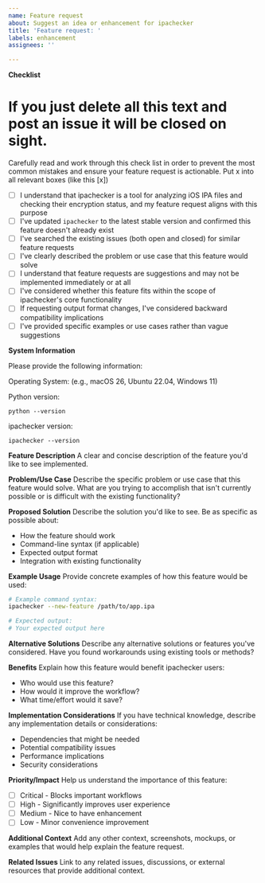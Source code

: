 ```yaml
---
name: Feature request
about: Suggest an idea or enhancement for ipachecker
title: 'Feature request: '
labels: enhancement
assignees: ''

---
```


**Checklist**

# If you just delete all this text and post an issue it will be closed on sight.

Carefully read and work through this check list in order to prevent the most common mistakes and ensure your feature request is actionable. Put x into all relevant boxes (like this [x])

- [ ] I understand that ipachecker is a tool for analyzing iOS IPA files and checking their encryption status, and my feature request aligns with this purpose
- [ ] I've updated `ipachecker` to the latest stable version and confirmed this feature doesn't already exist
- [ ] I've searched the existing issues (both open and closed) for similar feature requests
- [ ] I've clearly described the problem or use case that this feature would solve
- [ ] I understand that feature requests are suggestions and may not be implemented immediately or at all
- [ ] I've considered whether this feature fits within the scope of ipachecker's core functionality
- [ ] If requesting output format changes, I've considered backward compatibility implications
- [ ] I've provided specific examples or use cases rather than vague suggestions

**System Information**

Please provide the following information:

Operating System: (e.g., macOS 26, Ubuntu 22.04, Windows 11)

Python version:
```
python --version
```

ipachecker version:
```
ipachecker --version
```

**Feature Description**
A clear and concise description of the feature you'd like to see implemented.

**Problem/Use Case**
Describe the specific problem or use case that this feature would solve. What are you trying to accomplish that isn't currently possible or is difficult with the existing functionality?

**Proposed Solution**
Describe the solution you'd like to see. Be as specific as possible about:
- How the feature should work
- Command-line syntax (if applicable)
- Expected output format
- Integration with existing functionality

**Example Usage**
Provide concrete examples of how this feature would be used:
```bash
# Example command syntax:
ipachecker --new-feature /path/to/app.ipa

# Expected output:
# Your expected output here
```

**Alternative Solutions**
Describe any alternative solutions or features you've considered. Have you found workarounds using existing tools or methods?

**Benefits**
Explain how this feature would benefit ipachecker users:
- Who would use this feature?
- How would it improve the workflow?
- What time/effort would it save?

**Implementation Considerations**
If you have technical knowledge, describe any implementation details or considerations:
- Dependencies that might be needed
- Potential compatibility issues
- Performance implications
- Security considerations

**Priority/Impact**
Help us understand the importance of this feature:
- [ ] Critical - Blocks important workflows
- [ ] High - Significantly improves user experience
- [ ] Medium - Nice to have enhancement
- [ ] Low - Minor convenience improvement

**Additional Context**
Add any other context, screenshots, mockups, or examples that would help explain the feature request.

**Related Issues**
Link to any related issues, discussions, or external resources that provide additional context.